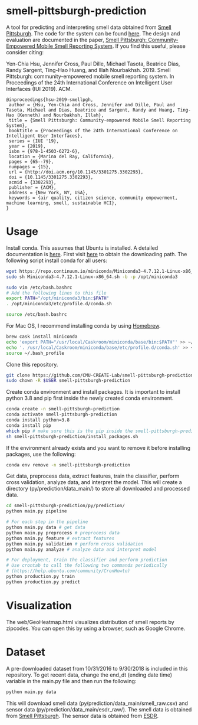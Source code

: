# smell-pittsburgh-prediction
A tool for predicting and interpreting smell data obtained from [Smell Pittsburgh](https://smellpgh.org/). The code for the system can be found [here](https://github.com/CMU-CREATE-Lab/smell-pittsburgh-rails). The design and evaluation are documented in the paper, [Smell Pittsburgh: Community-Empowered Mobile Smell Reporting System](https://arxiv.org/pdf/1810.11143.pdf). If you find this useful, please consider citing:<br/>

Yen-Chia Hsu, Jennifer Cross, Paul Dille, Michael Tasota, Beatrice Dias, Randy Sargent, Ting-Hao Huang, and Illah Nourbakhsh. 2019. Smell Pittsburgh: community-empowered mobile smell reporting system. In Proceedings of the 24th International Conference on Intelligent User Interfaces (IUI 2019). ACM.

```
@inproceedings{hsu-2019-smellpgh,
 author = {Hsu, Yen-Chia and Cross, Jennifer and Dille, Paul and Tasota, Michael and Dias, Beatrice and Sargent, Randy and Huang, Ting-Hao (Kenneth) and Nourbakhsh, Illah},
 title = {Smell Pittsburgh: Community-empowered Mobile Smell Reporting System},
 booktitle = {Proceedings of the 24th International Conference on Intelligent User Interfaces},
 series = {IUI '19},
 year = {2019},
 isbn = {978-1-4503-6272-6},
 location = {Marina del Ray, California},
 pages = {65--79},
 numpages = {15},
 url = {http://doi.acm.org/10.1145/3301275.3302293},
 doi = {10.1145/3301275.3302293},
 acmid = {3302293},
 publisher = {ACM},
 address = {New York, NY, USA},
 keywords = {air quality, citizen science, community empowerment, machine learning, smell, sustainable HCI},
} 
```
# Usage
Install conda. This assumes that Ubuntu is installed. A detailed documentation is [here](https://conda.io/docs/user-guide/getting-started.html). First visit [here](https://conda.io/miniconda.html) to obtain the downloading path. The following script install conda for all users:
```sh
wget https://repo.continuum.io/miniconda/Miniconda3-4.7.12.1-Linux-x86_64.sh
sudo sh Miniconda3-4.7.12.1-Linux-x86_64.sh -b -p /opt/miniconda3

sudo vim /etc/bash.bashrc
# Add the following lines to this file
export PATH="/opt/miniconda3/bin:$PATH"
. /opt/miniconda3/etc/profile.d/conda.sh

source /etc/bash.bashrc
```
For Mac OS, I recommend installing conda by using [Homebrew](https://brew.sh/).
```sh
brew cask install miniconda
echo 'export PATH="/usr/local/Caskroom/miniconda/base/bin:$PATH"' >> ~/.bash_profile
echo '. /usr/local/Caskroom/miniconda/base/etc/profile.d/conda.sh' >> ~/.bash_profile
source ~/.bash_profile
```
Clone this repository.
```sh
git clone https://github.com/CMU-CREATE-Lab/smell-pittsburgh-prediction.git
sudo chown -R $USER smell-pittsburgh-prediction
```
Create conda environment and install packages. It is important to install python 3.8 and pip first inside the newly created conda environment.
```sh
conda create -n smell-pittsburgh-prediction
conda activate smell-pittsburgh-prediction
conda install python=3.8
conda install pip
which pip # make sure this is the pip inside the smell-pittsburgh-prediction environment
sh smell-pittsburgh-prediction/install_packages.sh
```
If the environment already exists and you want to remove it before installing packages, use the following:
```sh
conda env remove -n smell-pittsburgh-prediction
```
Get data, preprocess data, extract features, train the classifier, perform cross validation, analyze data, and interpret the model. This will create a directory (py/prediction/data_main/) to store all downloaded and processed data.
```sh
cd smell-pittsburgh-prediction/py/prediction/
python main.py pipeline

# For each step in the pipeline
python main.py data # get data
python main.py preprocess # preprocess data
python main.py feature # extract features
python main.py validation # perform cross validation
python main.py analyze # analyze data and interpret model

# For deployment, train the classifier and perform prediction
# Use crontab to call the following two commands periodically
# (https://help.ubuntu.com/community/CronHowto)
python production.py train
python production.py predict
```

# Visualization
The web/GeoHeatmap.html visualizes distribution of smell reports by zipcodes. You can open this by using a browser, such as Google Chrome.

# Dataset
A pre-downloaded dataset from 10/31/2016 to 9/30/2018 is included in this repository. To get recent data, change the end_dt (ending date time) variable in the main.py file and then run the following:
```sh
python main.py data
```
This will download smell data (py/prediction/data_main/smell_raw.csv) and sensor data (py/prediction/data_main/esdr_raw/). The smell data is obtained from [Smell Pittsburgh](https://github.com/CMU-CREATE-Lab/smell-pittsburgh-rails/wiki/How-to-use-the-API). The sensor data is obtained from [ESDR](https://github.com/CMU-CREATE-Lab/esdr/blob/master/HOW_TO.md).

